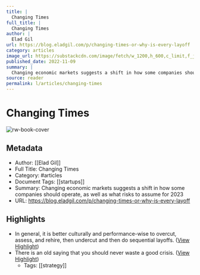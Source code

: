 ```yaml
---
title: |
  Changing Times
full_title: |
  Changing Times
author: |
  Elad Gil
url: https://blog.eladgil.com/p/changing-times-or-why-is-every-layoff
category: articles
image_url: https://substackcdn.com/image/fetch/w_1200,h_600,c_limit,f_jpg,q_auto:good,fl_progressive:steep/https%3A%2F%2Fbucketeer-e05bbc84-baa3-437e-9518-adb32be77984.s3.amazonaws.com%2Fpublic%2Fimages%2F5c5fb35e-9172-4539-a9a5-37cd9a70477d_1580x874.png
published_date: 2022-11-09
summary: |
  Changing economic markets suggests a shift in how some companies should operate, as well as what risks to assume for 2023
source: reader
permalink: l/articles/changing-times
---
```

# Changing Times

![rw-book-cover](https://substackcdn.com/image/fetch/w_1200,h_600,c_limit,f_jpg,q_auto:good,fl_progressive:steep/https%3A%2F%2Fbucketeer-e05bbc84-baa3-437e-9518-adb32be77984.s3.amazonaws.com%2Fpublic%2Fimages%2F5c5fb35e-9172-4539-a9a5-37cd9a70477d_1580x874.png)

## Metadata
- Author: [[Elad Gil]]
- Full Title: Changing Times
- Category: #articles
- Document Tags: [[startups]] 
- Summary: Changing economic markets suggests a shift in how some companies should operate, as well as what risks to assume for 2023
- URL: https://blog.eladgil.com/p/changing-times-or-why-is-every-layoff

## Highlights
- In general, it is better culturally and performance-wise to overcut, assess, and rehire, then undercut and then do sequential layoffs. ([View Highlight](https://read.readwise.io/read/01gnvgajvsjca4sc0wfbjq1ct7))
- There is an old saying that you should never waste a good crisis. ([View Highlight](https://read.readwise.io/read/01gnvgkvyt40nds77er3fqy33n))
    - Tags: [[strategy]] 



